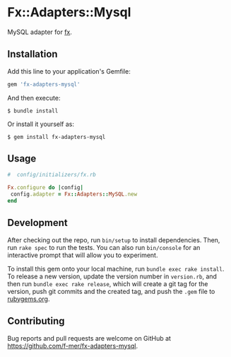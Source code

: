# Fx::Adapters::Mysql

MySQL adapter for [fx](https://github.com/teoljungberg/fx).

## Installation

Add this line to your application's Gemfile:

```ruby
gem 'fx-adapters-mysql'
```

And then execute:

    $ bundle install

Or install it yourself as:

    $ gem install fx-adapters-mysql

## Usage

```rb
#  config/initializers/fx.rb

Fx.configure do |config|
 config.adapter = Fx::Adapters::MySQL.new
end
```

## Development

After checking out the repo, run `bin/setup` to install dependencies. Then, run `rake spec` to run the tests. You can also run `bin/console` for an interactive prompt that will allow you to experiment.

To install this gem onto your local machine, run `bundle exec rake install`. To release a new version, update the version number in `version.rb`, and then run `bundle exec rake release`, which will create a git tag for the version, push git commits and the created tag, and push the `.gem` file to [rubygems.org](https://rubygems.org).

## Contributing

Bug reports and pull requests are welcome on GitHub at https://github.com/f-mer/fx-adapters-mysql.
